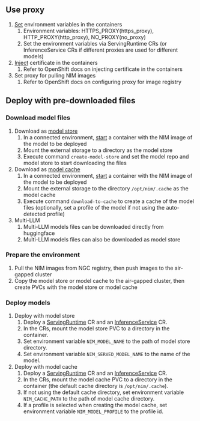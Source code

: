 ## Use proxy
1. [Set](https://docs.nvidia.com/nim/large-language-models/latest/deploy-behind-proxy.html) environment variables in the containers
   1. Environment variables: HTTPS_PROXY(https_proxy), HTTP_PROXY(http_proxy), NO_PROXY(no_proxy)
   2. Set the environment variables via ServingRuntime CRs (or InferenceService CRs if different proxies are used for different models)
2. [Inject](https://docs.nvidia.com/nim-operator/latest/air-gap.html#proxy-support) certificate in the containers
   1. Refer to OpenShift docs on injecting certificate in the containers
3. Set proxy for pulling NIM images
   1. Refer to OpenShift docs on configuring proxy for image registry

## Deploy with pre-downloaded files

### Download model files

1. Download as [model store](https://docs.nvidia.com/nim/large-language-models/latest/deploy-air-gap.html#create-the-model-store)
   1. In a connected environment, [start](./mulit-llm/model-store.yaml) a container with the NIM image of the model to be deployed
   2. Mount the external storage to a directory as the model store
   3. Execute command `create-model-store` and set the model repo and model store to start downloading the files
2. Download as [model cache](https://docs.nvidia.com/nim/large-language-models/latest/deploy-air-gap.html#offline-cache-option)
   1. In a connected environment, [start](./llm/profile.yaml) a container with the NIM image of the model to be deployed
   2. Mount the external storage to the directory `/opt/nim/.cache` as the model cache
   3. Execute command `download-to-cache` to create a cache of the model files (optionally, set a profile of the model if not using the auto-detected profile)
3. Multi-LLM
   1. Multi-LLM models files can be downloaded directly from huggingface
   2. Multi-LLM models files can also be downloaded as model store

### Prepare the environment
1. Pull the NIM images from NGC registry, then push images to the air-gapped cluster
2. Copy the model store or model cache to the air-gapped cluster, then create PVCs with the model store or model cache 

### Deploy models
1. Deploy with model store
   1. Deploy a [ServingRuntime](./mulit-llm/runtime.yaml) CR and an [InferenceService](./mulit-llm/service.yaml) CR.
   2. In the CRs, mount the model store PVC to a directory in the container.
   3. Set environment variable `NIM_MODEL_NAME` to the path of model store directory.
   4. Set environment variable `NIM_SERVED_MODEL_NAME` to the name of the model.
2. Deploy with model cache
    1. Deploy a [ServingRuntime](./llm/runtime.yaml) CR and an [InferenceService](./llm/service.yaml) CR.
    2. In the CRs, mount the model cache PVC to a directory in the container (the default cache directory is `/opt/nim/.cache`).
    3. If not using the default cache directory, set environment variable `NIM_CACHE_PATH` to the path of model cache directory.
    4. If a profile is selected when creating the model cache, set environment variable `NIM_MODEL_PROFILE` to the profile id. 